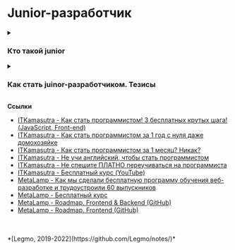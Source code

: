 <h1>Junior-разработчик</h1>

[//]: # (Кто такой junior)
<details><summary><h3>Кто такой junior</h3></summary><p>

**Один из вариантов описания**

- Умеет решать локальные задачи, которые хорошо декомпозированы и укладываются в принятые в проекте соглашения и
  архитектурные принципы.
- Хорошо знает основной инструментарий — html, css, javascript.
- Уверенно владеет React.JS на уровне, который позволяет решать абсолютное большинство стандартных задач, связанных с
  интерфейсами.
- Умеет ясно излагать свои мысли в письменной и устной форме, понимает важность проактивности для командной работы.

<br></p>
</details>


[//]: # (Как стать juinor. Тезисы)
<details><summary><h3>Как стать juinor-разработчиком. Тезисы</h3></summary><p>

- выписать свои требования к работе. Регулярно переосмыслять. Зарплата, график работы и т.д.
- не платить за базовые навыки — все эти вещи можно найти бесплатно. Нужна только мотивация + человек с которым иногда
  можно посоветоваться
- стать хорошим специалистом в чем-то одном. Не распыляться, изучать только необходимую базу, но очень хорошо. Плюс
  базовые навыки работы с GIT и IDE
- вести базу знаний по рабочим вопросам. Хорошо бы в виде публичного блога - помогать другим + устанавливать связи
- учиться использовать профессиональную лексику
- изучать актуальные road-map развития в своей области. Смотреть-анализировать программы обучения крутых курсов
- читать что ищут работодатели, выписывать общее для всех вакансий + новые/непонятные слова (см. hh.ru)
- работать над pet-project - демонстрация своего кода. Завести на GitHub свой проект, регулярно развивать. Хорошо
  оформить
- регулярно искать и делать тестовые задания для junior. Потом смотреть варианты реализации на GitHub - кто как решил
  этот вопрос
- с самого начала использовать хорошую IDE - JetBrains или VisualStudio
- знание GIT + GitHub, git workflow
- знание английского - на уровне чтения документации
- знание Agile - представлять что это такое
- хорошо оформить резюме
- увеличивать "социальные связи" — много общаться, отвечать на вопросы, задавать вопросы вести блог и т.д.
- развивать навыки общения и вообще «soft skills» - умение обсуждать задачи, работать в команде
- чаще смотреть чужой код. Хотя бы просто смотреть и пытаться понять - что тут происходит? GitHub в помощь
- почитать про прокрастинацию и самоорганизацию
    - Тим Урбан - https://habr.com/ru/post/298192/
    - Тим Урбан - https://habr.com/ru/post/303140/
    - Дорофеев М - Джедайские техники

<br></p>
</details>


**Ссылки**
- [ITKamasutra - Как стать программистом! 3 бесплатных крутых шага! (JavaScript, Front-end)](https://youtu.be/hFOZYaVHD6A)
- [ITKamasutra - Как стать программистом за 1 год с нуля даже домохозяйке](https://youtu.be/S7xq9x8i47k)
- [ITKamasutra - Как стать программистом за 1 месяц? Никак?](https://www.youtube.com/watch?v=__B3kJ8YhSw)
- [ITKamasutra - Не учи английский, чтобы стать программистом](https://youtu.be/VMv4LXzlj9I)
- [ITKamasutra - Не спешите ПЛАТНО переучиваться на программиста](https://youtu.be/IY1m5fOlC-E)
- [ITKamasutra - Бесплатный курс (YouTube)](https://www.youtube.com/playlist?list=PLcvhF2Wqh7DNVy1OCUpG3i5lyxyBWhGZ8)
- [MetaLamp - Как мы сделали бесплатную программу обучения веб-разработке и трудоустроили 60 выпускников ](https://vc.ru/hr/304764-kak-my-sdelali-besplatnuyu-programmu-obucheniya-veb-razrabotke-i-trudoustroili-60-vypusknikov)
- [MetaLamp - Бесплатный курс](https://www.metalamp.io/education)
- [MetaLamp - Roadmap. Frontend & Backend (GitHub)](https://github.com/fullstack-development/developers-roadmap)
- [MetaLamp - Roadmap. Frontend (GitHub)](https://github.com/fullstack-development/developers-roadmap/tree/master/frontend)

<br>
<br>
*[Legmo, 2019-2022](https://github.com/Legmo/notes/)*